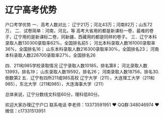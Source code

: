 # 辽宁高考优势






户口考学优势
一．高考人数对比：
辽宁21万；河北43万；河南82万；山东72万，
二．试卷简单：河南，河北，等 高考大省用的都是新课标一卷，最难的卷子，辽宁用的是新课标二卷，同新疆，西藏用的都是同样的卷子。
三．辽宁本科录取人数130300录取率62%，全国排名前5；
河北本科录取人数161000录取率36%，全国排名16；
山东本科录取人数216300录取率30%，全国排名23；
河南本科录取人数226700录取率27%，全国排名26

四．211和985学校录取情况
辽宁录取人数10185，排名第8；
河北录取人数13993，排名19；
山东录取人数19592，排名26；
河南录取人数18756，排名30.倒数第2
五．辽宁有四所211或985高校
辽宁大学（211），大连理工大学（211和985），东北大学（211和985），大连海事大学（211）

总体来说，辽宁分数线文科低60分，理科低80分。



欢迎大家办理辽宁户口 联系电话 李老师：13373591951 ❤️ QQ群:348046974 ❤️ 微信：c17331513951 


